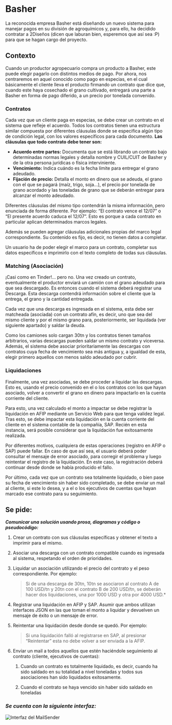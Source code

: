 # Basher
La reconocida empresa Basher está diseñando un nuevo sistema para manejar pagos en su división de agroquímicos y, para ello, ha decidido contratar a 2Diseños (dicen que laburan bien, esperemos que así sea :P) para que se hagan cargo del proyecto. 

## Contexto
Cuando un productor agropecuario compra un producto a Basher, este puede elegir pagarlo con distintos medios de pago. Por ahora, nos centraremos en aquel conocido como pago en especias, en el cual básicamente el cliente lleva el producto firmando un contrato que dice que, cuando este haya cosechado el grano cultivado, entregará una parte a Basher en forma de pago diferido, a un precio por tonelada convenido.

### Contratos
Cada vez que un cliente paga en especias, se debe crear un contrato en el sistema que refleje el acuerdo. Todos los contratos tienen una estructura similar compuesta por diferentes cláusulas donde se especifica algún tipo de condición legal, con los valores específicos para cada documento. **Las cláusulas que todo contrato debe tener son:**
* **Acuerdo entre partes:** Documenta que se está librando un contrato bajo determinadas normas legales y detalla nombre y CUIL/CUIT de Basher y de la otra persona jurídicas o física interviniente.
* **Vencimiento:** Indica cuándo es la fecha límite para entregar el grano adeudado.
* **Fijación de precio:** Detalla el monto en dinero que se adeuda, el grano con el que se pagará (maíz, trigo, soja…), el precio por tonelada de grano acordado y las toneladas de grano que se deberán entregar para alcanzar el monto adeudado.

Diferentes cláusulas del mismo tipo contendrán la misma información, pero enunciada de forma diferente. Por ejemplo: “El contrato vence el 12/07” o “El presente acuerdo caduca el 12/07”.
Esto es porque a cada contrato en particular aplican determinados marcos legales. 

Además se pueden agregar cláusulas adicionales propias del marco legal correspondiente. Su contenido es fijo, es decir, no tienen datos a completar.

Un usuario ha de poder elegir el marco para un contrato, completar sus datos específicos e imprimirlo con el texto completo de todas sus cláusulas. 

### Matching  (Asociación)


¡Casi como en Tinder!… pero no. Una vez creado un contrato, eventualmente el productor enviará un camión con el grano adeudado para que sea descargado. Es entonces cuando el sistema deberá registrar una Descarga. Esta descarga contendrá información sobre el cliente que la entrega, el grano y la cantidad entregada.

Cada vez que una descarga es ingresada en el sistema, esta debe ser matcheada (asociada) con un contrato afín, es decir, uno que sea del mismo cliente y por el mismo grano para, posteriormente, ser liquidada (ver siguiente apartado) y saldar la deuda. 

Como los camiones solo cargan 30tn y los contratos tienen tamaños arbitrarios, varias descargas pueden saldar un mismo contrato y viceversa. 
Además, el sistema debe asociar prioritariamente las descargas con contratos cuya fecha de vencimiento sea más antigua y, a igualdad de esta, elegir primero aquellos con menos saldo adeudado por cubrir.

### Liquidaciones

Finalmente, una vez asociadas, se debe proceder a liquidar las descargas. Esto es, usando el precio convenido en el o los contratos con los que hayan asociado, volver a convertir el grano en dinero para impactarlo en la cuenta corriente del cliente. 

Para esto, una vez calculado el monto a impactar se debe registrar la liquidación en AFIP mediante un Servicio Web para que tenga validez legal. Tras esto, se debe impactar esta liquidación en la cuenta corriente del cliente en el sistema contable de la compañía, SAP.  Recién en esta instancia, será posible considerar que la liquidación fue exitosamente realizada.

Por diferentes motivos, cualquiera de estas operaciones (registro en AFIP o SAP) puede fallar. En caso de que así sea, el usuario deberá poder consultar el mensaje de error asociado, para corregir el problema y luego reintentar el registro de la liquidación. En este caso, la registración deberá continuar desde donde se había producido el fallo. 

Por último, cada vez que un contrato sea totalmente liquidado, o bien pase su fecha de vencimiento sin haber sido completado, se debe enviar un mail al cliente, si este lo desea, y a el o los ejecutivos de cuentas que hayan marcado ese contrato para su seguimiento.

## Se pide: 
***Comunicar una solución usando prosa, diagramas y código o pseudocódigo:***

1) Crear un contrato con sus cláusulas específicas y obtener el texto a imprimir para el mismo.

2) Asociar una descarga con un contrato compatible cuando es ingresada al sistema, respetando el orden de prioridades.

3) Liquidar un asociación utilizando el precio del contrato y el peso correspondiente. Por ejemplo:

    > Si de una descarga de 30tn, 10tn se asociaron al contrato A de 100            USD/tn y 20tn con el contrato B de 200 USD/tn, se deberán hacer dos liquidaciones, una por 1000 USD y otra por 4000 USD.*

4) Registrar una liquidación en AFIP y SAP. Asumir que ambos utilizan interfaces JSON en las que toman el monto a liquidar y devuelven un mensaje de éxito o un mensaje de error.

5) Reintentar una liquidación desde donde se quedó. Por ejemplo:

    > Si una liquidación falló al registrarse en SAP, al presionar “Reintentar” esta no debe volver a ser enviada a la AFIP.

6) Enviar un mail a todos aquellos que estén haciéndole seguimiento al contrato (cliente, ejecutivos de cuentas):

    1) Cuando un contrato es totalmente liquidado, es decir, cuando ha sido saldado en su totalidad a nivel toneladas y todos sus asociaciones han sido liquidados exitosamente.

    2) Cuando el contrato se haya vencido sin haber sido saldado en toneladas

### ***Se cuenta con la siguiente interfaz:***

![Interfaz del MailSender]([//www.plantuml.com/plantuml/png/SoWkIImgAStDuShCAqajIajCJbNmJSpC2KxDIqajKgZcAWOoD19JKefIYtKKYakJibAJItGKal9JAZMvQhaSWB8WpG00](https://www.plantuml.com/plantuml/png/SoWkIImgAStDuShCAqajIajCJbNmJSpC2KxDIqajKgZcAWOoD19JKefIYtKKYakJibAJItGKal9JAZMvQhaSWB8WpG00)https://www.plantuml.com/plantuml/png/SoWkIImgAStDuShCAqajIajCJbNmJSpC2KxDIqajKgZcAWOoD19JKefIYtKKYakJibAJItGKal9JAZMvQhaSWB8WpG00)
